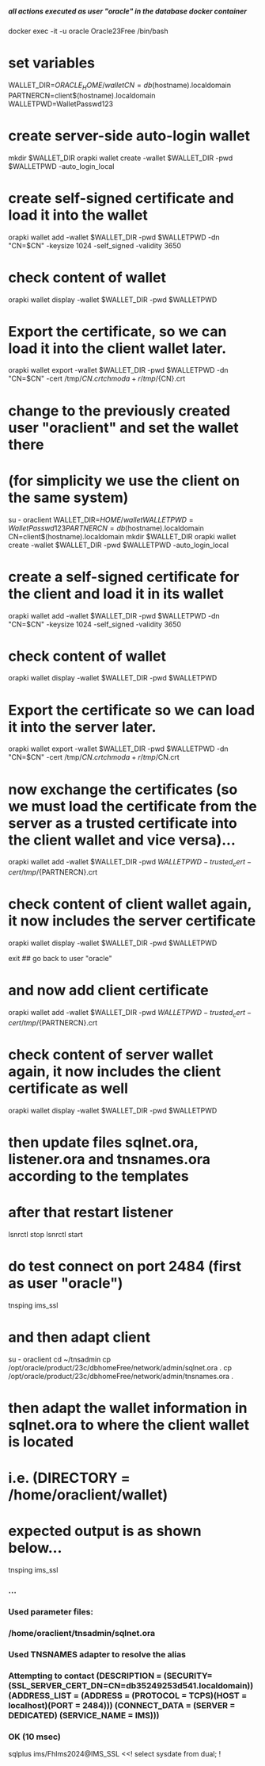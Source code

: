 ##### all actions executed as user "oracle" in the database docker container #######
docker exec -it -u oracle Oracle23Free /bin/bash
# set variables
WALLET_DIR=$ORACLE_HOME/wallet
CN=db$(hostname).localdomain
PARTNERCN=client$(hostname).localdomain
WALLETPWD=WalletPasswd123

# create server-side auto-login wallet
mkdir $WALLET_DIR
orapki wallet create -wallet $WALLET_DIR -pwd $WALLETPWD -auto_login_local
# create self-signed certificate and load it into the wallet
orapki wallet add -wallet $WALLET_DIR -pwd $WALLETPWD -dn "CN=$CN" -keysize 1024 -self_signed -validity 3650
# check content of wallet
orapki wallet display -wallet $WALLET_DIR -pwd $WALLETPWD

# Export the certificate, so we can load it into the client wallet later.
orapki wallet export -wallet $WALLET_DIR -pwd $WALLETPWD -dn "CN=$CN" -cert /tmp/${CN}.crt
chmod a+r /tmp/${CN}.crt

# change to the previously created user "oraclient" and set the wallet there
# (for simplicity we use the client on the same system)
su - oraclient
WALLET_DIR=$HOME/wallet
WALLETPWD=WalletPasswd123
PARTNERCN=db$(hostname).localdomain
CN=client$(hostname).localdomain
mkdir $WALLET_DIR
orapki wallet create -wallet $WALLET_DIR -pwd $WALLETPWD -auto_login_local
# create a self-signed certificate for the client and load it in its wallet
orapki wallet add -wallet $WALLET_DIR -pwd $WALLETPWD -dn "CN=$CN" -keysize 1024 -self_signed -validity 3650
# check content of wallet
orapki wallet display -wallet $WALLET_DIR -pwd $WALLETPWD
# Export the certificate so we can load it into the server later.
orapki wallet export -wallet $WALLET_DIR -pwd $WALLETPWD -dn "CN=$CN" -cert /tmp/$CN.crt
chmod a+r  /tmp/$CN.crt

# now exchange the certificates (so we must load the certificate from the server as a trusted certificate into the client wallet and vice versa)...
orapki wallet add -wallet $WALLET_DIR -pwd $WALLETPWD -trusted_cert -cert /tmp/${PARTNERCN}.crt
# check content of client wallet again, it now includes the server certificate
orapki wallet display -wallet $WALLET_DIR -pwd $WALLETPWD

exit ## go back to user "oracle"
# and now add client certificate
orapki wallet add -wallet $WALLET_DIR -pwd $WALLETPWD -trusted_cert -cert /tmp/${PARTNERCN}.crt
# check content of server wallet again, it now includes the client certificate as well
orapki wallet display -wallet $WALLET_DIR -pwd $WALLETPWD

# then update files sqlnet.ora, listener.ora and tnsnames.ora according to the templates
# after that restart listener
lsnrctl stop
lsnrctl start
# do test connect on port 2484 (first as user "oracle")
tnsping ims_ssl

# and then adapt client
su - oraclient
cd ~/tnsadmin
cp /opt/oracle/product/23c/dbhomeFree/network/admin/sqlnet.ora .
cp /opt/oracle/product/23c/dbhomeFree/network/admin/tnsnames.ora .
# then adapt the wallet information in sqlnet.ora to where the client wallet is located
# i.e. (DIRECTORY = /home/oraclient/wallet)

# expected output is as shown below...
tnsping ims_ssl
### ...
### Used parameter files:
### /home/oraclient/tnsadmin/sqlnet.ora
### 
### Used TNSNAMES adapter to resolve the alias
### Attempting to contact (DESCRIPTION = (SECURITY=(SSL_SERVER_CERT_DN=CN=db35249253d541.localdomain)) (ADDRESS_LIST = (ADDRESS = (PROTOCOL = TCPS)(HOST = localhost)(PORT = 2484))) (CONNECT_DATA = (SERVER = DEDICATED) (SERVICE_NAME = IMS)))
### OK (10 msec)

sqlplus ims/FhIms2024@IMS_SSL <<!
   select sysdate from dual;
!